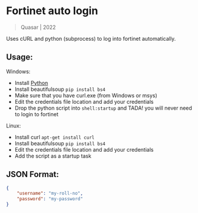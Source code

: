 # Fortinet auto login
> Quasar | 2022

Uses cURL and python (subprocess) to log into fortinet automatically.

## Usage:
Windows:
+ Install [Python](www.python.org)
+ Install beautifulsoup ``pip install bs4``
+ Make sure that you have curl.exe (from Windows or msys)
+ Edit the credentials file location and add your credentials
+ Drop the python script into ``shell:startup`` and TADA! you will never need to login to fortinet

Linux:
+ Install curl ``apt-get install curl``
+ Install beautifulsoup ``pip install bs4``
+ Edit the credentials file location and add your credentials
+ Add the script as a startup task

## JSON Format:
```json
{
	"username": "my-roll-no",
	"password": "my-password"
}
```
